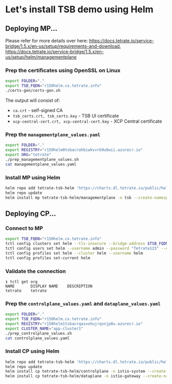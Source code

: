 # Let's install TSB demo using Helm

## Deploying MP...

Please refer for more details over here: https://docs.tetrate.io/service-bridge/1.5.x/en-us/setup/requirements-and-download, https://docs.tetrate.io/service-bridge/1.5.x/en-us/setup/helm/managementplane

### Prep the certificates using OpenSSL on Linux

```sh
export FOLDER="."
export TSB_FQDN="r150helm.cx.tetrate.info"
./certs-gen/certs-gen.sh
```

The output will consist of:

- `ca.crt` - self-signed CA
- `tsb_certs.crt, tsb_certs.key` - TSB UI certificate
- `xcp-central-cert.crt, xcp-central-cert.key` - XCP Central certificate

### Prep the `managementplane_values.yaml`

```sh
export FOLDER="."
export REGISTRY="r150helm0tsbacrahbiwkvvrb9u6wii.azurecr.io"
export ORG="tetrate"
./prep_managementplane_values.sh
cat managementplane_values.yaml
```

### Install MP using Helm

```sh
helm repo add tetrate-tsb-helm 'https://charts.dl.tetrate.io/public/helm/charts/'
helm repo update
helm install mp tetrate-tsb-helm/managementplane -n tsb --create-namespace -f managementplane_values.yaml
```

## Deploying CP...

### Connect to MP

```sh
export TSB_FQDN="r150helm.cx.tetrate.info"
tctl config clusters set helm --tls-insecure --bridge-address $TSB_FQDN:8443
tctl config users set helm --username admin --password "Tetrate123" --org "tetrate"
tctl config profiles set helm --cluster helm --username helm
tctl config profiles set-current helm
```

### Validate the connection

```
❯ tctl get org
NAME       DISPLAY NAME    DESCRIPTION
tetrate    tetrate
```

### Prep the `controlplane_values.yaml` and `dataplane_values.yaml`

```sh
export FOLDER="."
export TSB_FQDN="r150helm.cx.tetrate.info"
export REGISTRY="r150helm1tsbacrqasvohujrqvnjp0u.azurecr.io"
export CLUSTER_NAME="app-cluster1"
./prep_controlplane_values.sh
cat controlplane_values.yaml
```

### Install CP using Helm

```sh
helm repo add tetrate-tsb-helm 'https://charts.dl.tetrate.io/public/helm/charts/'
helm repo update
helm install cp tetrate-tsb-helm/controlplane -n istio-system --create-namespace -f controlplane_values
helm install cp tetrate-tsb-helm/dataplane -n istio-gateway --create-namespace -f dataplane_values.yaml
```
